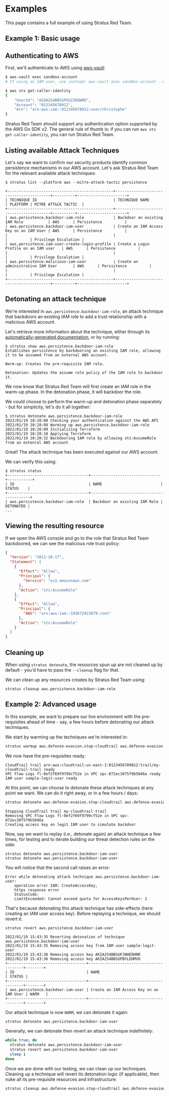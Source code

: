 # Examples

This page contains a full example of using Stratus Red Team.

## Example 1: Basic usage

## Authenticating to AWS

First, we'll authenticate to AWS using [aws-vault](https://github.com/99designs/aws-vault):

```bash
$ aws-vault exec sandbox-account
# If using an IAM user, use instead: aws-vault exec sandbox-account --no-session

$ aws sts get-caller-identity
{
    "UserId": "AIDA254BBSGPGUZJKQWRD",
    "Account": "012345678912",
    "Arn": "arn:aws:iam::012345678912:user/christophe"
}
```

Stratus Red Team should support any authentication option supported by the AWS Go SDK v2.
The general rule of thumb is: if you can run `aws sts get-caller-identity`, you can run Stratus Red Team.

## Listing available Attack Techniques

Let's say we want to confirm our security products identify common persistence mechanisms in our AWS account.
Let's ask Stratus Red Team for the relevant available attack techniques:

```
$ stratus list --platform aws --mitre-attack-tactic persistence

+-----------------------------------------------+-----------------------------------------+----------+----------------------+
| TECHNIQUE ID                                  | TECHNIQUE NAME                          | PLATFORM | MITRE ATT&CK TACTIC  |
+-----------------------------------------------+-----------------------------------------+----------+----------------------+
| aws.persistence.backdoor-iam-role             | Backdoor an existing IAM Role           | AWS      | Persistence          |
| aws.persistence.backdoor-iam-user             | Create an IAM Access Key on an IAM User | AWS      | Persistence          |
|                                               |                                         |          | Privilege Escalation |
| aws.persistence.iam-user-create-login-profile | Create a Login Profile on an IAM user   | AWS      | Persistence          |
|                                               |                                         |          | Privilege Escalation |
| aws.persistence.malicious-iam-user            | Create an administrative IAM User       | AWS      | Persistence          |
|                                               |                                         |          | Privilege Escalation |
+-----------------------------------------------+-----------------------------------------+----------+----------------------+
```

## Detonating an attack technique

We're interested in `aws.persistence.backdoor-iam-role`, an attack technique that backdoors an existing IAM role to add a trust relationship with a malicious AWS account.

Let's retrieve more information about the technique, either through its [automatically-generated documentation](https://stratus-red-team.cloud/attack-techniques/AWS/aws.persistence.backdoor-iam-role/), or by running:

```
$ stratus show aws.persistence.backdoor-iam-role
Establishes persistence by backdooring an existing IAM role, allowing it to be assumed from an external AWS account.

Warm-up: Creates the pre-requisite IAM role.

Detonation: Updates the assume role policy of the IAM role to backdoor it.
```

We now know that Stratus Red Team will first create an IAM role in the warm-up phase. In the detonation phase, it will backdoor the role.

We could choose to perform the warm-up and detonation phase separately - but for simplicity, let's do it all together:

```
$ stratus detonate aws.persistence.backdoor-iam-role
2022/01/19 10:28:08 Checking your authentication against the AWS API
2022/01/19 10:28:09 Warming up aws.persistence.backdoor-iam-role
2022/01/19 10:28:09 Initializing Terraform
2022/01/19 10:28:18 Applying Terraform
2022/01/19 10:28:32 Backdooring IAM role by allowing sts:AssumeRole from an extenral AWS account
```

Great! The attack technique has been executed against our AWS account.

We can verify this using:

```
$ stratus status
+------------------------------------+-------------------------------+-----------+
| ID                                 | NAME                          | STATUS    |
+------------------------------------+-------------------------------------------+
| aws.persistence.backdoor-iam-role  | Backdoor an existing IAM Role | DETONATED |
...
```

## Viewing the resulting resource

If we open the AWS console and go to the role that Stratus Red Team backdoored, we can see the malicious role trust policy:

```json hl_lines="12 13 14 15 16"
{
  "Version": "2012-10-17",
  "Statement": [
    {
      "Effect": "Allow",
      "Principal": {
        "Service": "ec2.amazonaws.com"
      },
      "Action": "sts:AssumeRole"
    },
    {
      "Effect": "Allow",
      "Principal": {
        "AWS": "arn:aws:iam::193672423079:root"
      },
      "Action": "sts:AssumeRole"
    }
  ]
}
```

## Cleaning up

When using `stratus detonate`, the resources spun up are not cleaned up by default - you'd have to pass the `--cleanup` flag for that.

We can clean up any resources creates by Stratus Red Team using:

```
stratus cleanup aws.persistence.backdoor-iam-role
```

## Example 2: Advanced usage

In this example, we want to prepare our live environment with the pre-requisites ahead of time - say, a few hours before detonating our attack techniques.

We start by warming up the techniques we're interested in:

```bash
stratus warmup aws.defense-evasion.stop-cloudtrail aws.defense-evasion.remove-vpc-flow-logs aws.persistence.backdoor-iam-user
```

We now have the pre-requisites ready:

```
CloudTrail trail arn:aws:cloudtrail:us-east-1:0123456789012:trail/my-cloudtrail-trail ready
VPC Flow Logs fl-0ef2f69f9799cf52e in VPC vpc-072ec3075f9b5046a ready
IAM user sample-legit-user ready
```

At this point, we can choose to detonate these attack techniques at any point we want. We can do it right away, or in a few hours / days:

```bash
stratus detonate aws.defense-evasion.stop-cloudtrail aws.defense-evasion.remove-vpc-flow-logs aws.persistence.backdoor-iam-user
```

```text
Stopping CloudTrail trail my-cloudtrail-trail
Removing VPC Flow Logs fl-0ef2f69f9799cf52e in VPC vpc-072ec3075f9b5046a
Creating access key on legit IAM user to simulate backdoor
```

Now, say we want to replay (i.e., detonate again) an attack technique a few times, for testing and to iterate building our threat detection rules on the side:

```
stratus detonate aws.persistence.backdoor-iam-user
stratus detonate aws.persistence.backdoor-iam-user
```

You will notice that the second call raises an error:

```
Error while detonating attack technique aws.persistence.backdoor-iam-user: 
    operation error IAM: CreateAccessKey, 
    https response error 
    StatusCode: 
    LimitExceeded: Cannot exceed quota for AccessKeysPerUser: 2
```

That's because detonating this attack technique has side-effects (here: creating an IAM user access key). Before replaying a technique, we should revert it:

```
stratus revert aws.persistence.backdoor-iam-user
```

``` 
2022/01/19 15:43:35 Reverting detonation of technique aws.persistence.backdoor-iam-user
2022/01/19 15:43:35 Removing access key from IAM user sample-legit-user
2022/01/19 15:43:36 Removing access key AKIA254BBSGPJNHEDHNR
2022/01/19 15:43:36 Removing access key AKIA254BBSGPBYLEHMVO
+-----------------------------------+-----------------------------------------+--------+
| ID                                | NAME                                    | STATUS |
+-----------------------------------+-----------------------------------------+--------+
| aws.persistence.backdoor-iam-user | Create an IAM Access Key on an IAM User | WARM   |
+-----------------------------------+-----------------------------------------+--------+
```

Our attack technique is now `WARM`, we can detonate it again:

```bash
stratus detonate aws.persistence.backdoor-iam-user
```

Generally, we can detonate then revert an attack technique indefinitely:

```bash
while true; do
  stratus detonate aws.persistence.backdoor-iam-user
  stratus revert aws.persistence.backdoor-iam-user
  sleep 1
done
```

Once we are done with our testing, we can clean up our techniques. Cleaning up a technique will revert its detonation logic (if applicable), then nuke all its pre-requisite resources and infrastructure:

```bash
stratus cleanup aws.defense-evasion.stop-cloudtrail aws.defense-evasion.remove-vpc-flow-logs aws.persistence.backdoor-iam-user
```